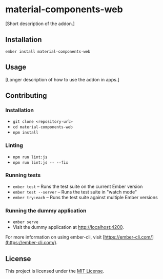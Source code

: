 material-components-web
==============================================================================

[Short description of the addon.]

Installation
------------------------------------------------------------------------------

```
ember install material-components-web
```


Usage
------------------------------------------------------------------------------

[Longer description of how to use the addon in apps.]


Contributing
------------------------------------------------------------------------------

### Installation

* `git clone <repository-url>`
* `cd material-components-web`
* `npm install`

### Linting

* `npm run lint:js`
* `npm run lint:js -- --fix`

### Running tests

* `ember test` – Runs the test suite on the current Ember version
* `ember test --server` – Runs the test suite in "watch mode"
* `ember try:each` – Runs the test suite against multiple Ember versions

### Running the dummy application

* `ember serve`
* Visit the dummy application at [http://localhost:4200](http://localhost:4200).

For more information on using ember-cli, visit [https://ember-cli.com/](https://ember-cli.com/).

License
------------------------------------------------------------------------------

This project is licensed under the [MIT License](LICENSE.md).
